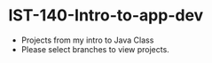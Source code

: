 # IST-140-Intro-to-app-dev
 - Projects from my intro to Java Class
 - Please select branches to view projects. 
